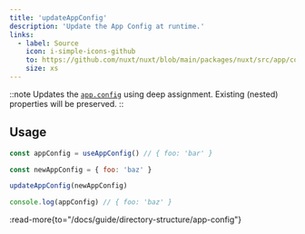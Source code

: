 ```yaml
---
title: 'updateAppConfig'
description: 'Update the App Config at runtime.'
links:
  - label: Source
    icon: i-simple-icons-github
    to: https://github.com/nuxt/nuxt/blob/main/packages/nuxt/src/app/config.ts
    size: xs
---
```


::note
Updates the [`app.config`](/docs/4.x/guide/directory-structure/app-config) using deep assignment. Existing (nested) properties will be preserved.
::

## Usage

```js
const appConfig = useAppConfig() // { foo: 'bar' }

const newAppConfig = { foo: 'baz' }

updateAppConfig(newAppConfig)

console.log(appConfig) // { foo: 'baz' }
```

:read-more{to="/docs/guide/directory-structure/app-config"}
